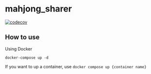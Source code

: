 # mahjong_sharer
[![codecov](https://codecov.io/gh/20jun01/mahjong_sharer/branch/main/graph/badge.svg?token=YF5I20WIWI)](https://codecov.io/gh/20jun01/mahjong_sharer)

## How to use
Using Docker
```
docker-compose up -d
```

If you want to up a container, use `docker compose up {container name}`
